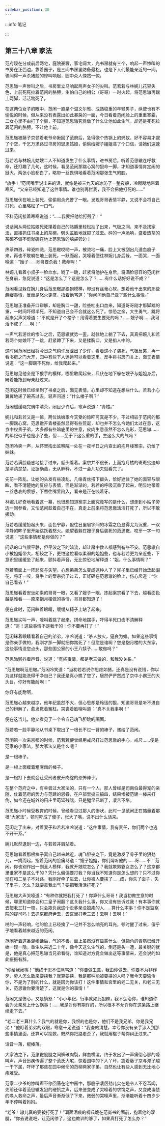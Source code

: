 ```yaml
---
sidebar_position: 38
---
```


:::info 笔记



:::

## 第三十八章 **家法**

范府现在分成前后两宅，庭院豪奢，家宅阔大，光书房就有三个，响起一声惨叫的书房在正西边，靠着园子，是三间书房里防备最松，也是下人们最能亲近的一间。骤闻得一声杀猪般的惨叫响起，园中众人悚然一惊。

范思辙一声惨叫之后，书房里立马响起两声女子的尖叫。范若若与林婉儿花容失色，上前死死拉着范闲的胳膊，生怕自己的相公（哥哥）一时火起，将范思辙再踹上两脚，活活踹死了。

在这两位女子的眼中，范闲一直是个温文尔雅、成熟稳重的年轻男子，纵使也有不愉悦的时候，但从来没有表露出如此暴戾的一面，今日看着范闲脸上的重重寒霜，二女心里不由打了个颤，不知道范思辙究竟做了什么让他如此生气，却还是死死拉着范闲的胳膊，不让他上前。

范思辙被藤子京领着老爷命揪回了范府后，急得像个热锅上的蚂蚁，好不容易才觑了个空，千乞万求路过书房的思思姑娘，偷偷给嫂子姐姐递了个口信，请她们速速过来。

范若若与林婉儿姑嫂二人不知道发生了什么事情，进书房后，听着范思辙连呼救命，还打趣了几句，这时候，看见范闲那踹心窝的狠命一脚，才知道事情肯定闹的挺大，两张小脸都白了，略带一丝畏惧地看着范闲那张生气的脸。

“放手！”范闲嘴里说出来的话，就像是被三九天的冰沁了一整夜般，冷飕飕地带着寒风，“父亲已经知道了这件事情。谁也别再拦我，我不会把他打死的……”

范思辙伏在地上装死，偷偷用余光瞥了一眼，发现哥哥表情平静，又说不会将自己打死，心里略松了一口气。

不料范闲接着寒寒说道：“……我要把他给打残了！”

说话间从两位姑娘死死攥着自己的胳膊里轻松抽了出来，气极之间，来不及找家法，直接抓住书桌上的茶碗，劈头盖脸地就掷了过去。砰的一声脆响，盛着热茶的茶碗不偏不倚就砸在地上范思辙的脑袋旁边！

热茶四溅，碎瓷四溅，范思辙哎哟一声，被烫地一痛，脸上又被刮出几道血痕子来，再也不敢躺在地上装死，一跃而起，哭嚎着便往林婉儿身后躲，一面哭，一面嚎道：“嫂子……哥哥要杀我！救命啊！”

林婉儿看着小叔子一脸血水，唬了一跳，赶紧将他护在身后，将满脸怒容的范闲拦在身前，急促说道：“这是怎么了？这是怎么了？……有什么话好好说不成？”

范闲看见躲在婉儿身后范思辙那狼狈模样，却没有丝毫心软，想着他干出来的那些龌龊事情，反而是怒火更盛，指着他骂道：“你问问他自己做了些什么事情。”

范思辙正准备开口辩解，却是胸口一甜，险些吐出口血来，知道哥哥刚才那脚踹的重，一时间吓得半死，不知道自己会不会就这么死了。惊恐之余，大生勇气，跳将起来尖声哭嚎道：“不就是开了个楼子！用得着要生要死的吗？……嫂子啊……我可活不成了……啊！”

一声气若游丝的惨叫之后，范思辙就势一歪，就往地上躺了下去，真真把婉儿和若若两个姑娘吓了一跳，赶紧蹲了下来，又是揉胸口，又是掐人中的。

这时候范闲已经将今日之气稍许反泄出了少许，看着这小子装死，气极反笑，再一看书房之门大开，园中有些下人远远可以看着这里，反手将书房门关上，面无表情说道：“这一脚踹不死你，给我爬起来。”

范思辙见他全是下狠手的模样，哪里敢爬起来，只伏在地下躲在嫂子与姐姐身后，盼着能拖到母亲赶过来。

范闲这时候已经坐到了书桌之后，面无表情，心里却不知道在想些什么。若若小心翼翼地递了碗茶过去，轻声问道：“什么楼子啊？”

范闲缓缓啜完碗中清茶，闭目少许后，寒声说道：“青楼。”

婉儿和若若又是一惊，两位姑娘家今天受的惊吓可真是不少。不过相较于范闲的那一脚踹心窝，范思辙开青楼虽然显得有些荒诞，却也并不怎么令她们太过在意，这京中权贵子弟，大多都有些暗底里的生意，皮肉生意虽然不怎么光彩，范思辙……的年纪似乎也是小了些，但……至于下这么重的手，生这么大的气吗？

范闲冷笑一声，从怀里掏出监察院一处在一夜半日之内查出的抱月楼案宗，扔给了妹妹。

范若若满脸疑惑地接了过来，低头看着。案宗并不很长，上面抱月楼的斑斑劣迹却是清清楚楚，证据确凿，无从解释，不过一会儿功夫就看完了。

先前一阵乱，让她的头发有些凌乱，几络青丝搭下额头，恰好遮住了她的面容与眼眸，看不清楚她的反应与表情，但是渐渐的，若若的呼吸沉重了起来，明显地带着一丝悲哀的愤怒，下唇往嘴里陷入，看来是正在咬着牙。

林婉儿好奇地看着这一幕，也很想知道案宗上面究竟写的是什么，想走到小姑子旁边一同参看，又怕范闲趁着自己不在，真走上前来将范思辙活活打死了，所以不敢挪动。

范若若缓缓抬起头来，面色宁静，但往日里眉宇间的冰霜之色显得尤为沉重，一双平静的眸子里开始跳跃着怒火。她望着躲在嫂子身后装死的范思辙，咬牙一字一句说道：“这些事情都是你做的？”

问话的口气很平静，但平波之下的暗流，却让房中数人都感到有些不安。范思辙自小被姐姐带大，相较之下，更怕这位看似柔弱的姐姐些，也与若若更为亲近些，下意识里缓缓坐了起来，颤抖着声音，无比惊恐地解释道：“姐，什么事情啊？”

范若若面上一阵悲哀与失望，心想弟弟怎么变成这种人了？眸子里已经开始泛起泪花，将牙一咬，将手上的案宗扔了过去，正好砸在范思辙的脸上，伤心斥道：“你自己看去！”

范思辙看着安坐如素的哥哥一眼，又看了嫂子一眼，拣起案宗看了下去，越看面色越是难看——原来抱月楼做的事情，哥哥都知道了！

便在此时，范闲眯着眼睛，缓缓从椅子上站了起来。

范思辙尖叫一声，嚎叫着跳了起来，拼命地摆手，吓得半死口齿不清解释道：“哥！这些事情不是我干的！你不要再打了！”

范闲眯着眼睛看着自己的弟弟，冷冷说道：“杀人放火，逼良为娼。如果这些事情是你亲手做的，我刚才那一脚就把你踹死了！但您是谁啊？您是抱月楼的大东家，这些事情没您点头，那些国公家的小王八犊子……敢做吗？”

范思辙颤抖着声音，说道：“有些事情，都是老三做的，和我没关系。”

“范思辙啊范思辙。”范闲冷笑道：“当初若若说你思虑如猪，还真是没有说错，你以为这样就能洗得干净自己？我还是真小瞧了您了，居然俨俨然成了京中小霸王的大头目，你好有能耐啊！”

你好有能耐啊。

范思辙心越来越凉，他年纪虽然不大，但心思却是玲珑的狠，知道哥哥是听不进自己的辩解了，愈发觉着冤枉，哭丧着脸嚎叫道：“真不关我事啊！”

便在这当儿，他又看见了一个令自己魂飞胆跳的画面。

范若若一脸平静地从书桌下取出了一根长不过一臂的棒子，递给了范闲。

范闲第一次来京都的时候，范若若便曾经用戒尺打过范思辙的手心，戒尺……便是范家的小家法，那大家法又是什么呢？

是一根棒子。

是一根上面缠着粗麻棘的棒子。

是一根打下去就会让受刑者皮开肉绽的恐怖棒子。

在整个范府之中，有幸尝过大家法的，只有一个人，那人曾经是司南伯最得宠的亲随，仗着范府的势力与范建的恩眷，在户部里搞三搞四，结果惨被范建一棒来打倒，如今还在城外的田庄里苟延残喘，只是腿早已断了，凄苦不堪。

范思辙小时候受教育的时候，曾经看见过那人的惨状，此时一见范闲正在掂量着那根“大家法”，顿时吓成了傻子，张大了嘴，说不出什么话来。

范闲走了出来，对着妻子和若若冷冷说道：“这件事情，我有责任，你们两个也逃不开干系。”

婉儿默然退到一边，与若若并肩站着。

范思辙看着那根棒子离自己越来越近，魂飞胆丧之下，竟是激发了骨子里的狠劲儿，一跳而起，指着范闲的脸痛骂道：“嫂子姐姐，你们甭听他的……哥……不！范闲，你也别作出一副圣人模样，我就开妓院怎么了？我就欺男霸女怎么了？这京都里谁家不是这么干的？凭什么偏偏要打我？你当我不知道你是怎么想的？只不过你现在和二皇子不对路，我刚好牵了进去，让你被人要挟了……成，你失了面子，失了里子，怎么？就要拿我出气？要把我活活打死？”

范思辙大声哭嚎道：“有种你就把我打死了！你算什么哥哥！我当初做生意的时候，哪里知道你会和二皇子闹翻？这关我什么事，你又没有告诉过我！有本事你就去把老三打一顿，只会欺负我这个没爹亲没娘疼的人……算什么本事！你不是监察院的提司吗！去抓京都府尹去，去宫里打老三去！去啊！去啊！”

啪的一声轻响，他的脸上已经挨了一记并不怎么响亮的耳光，顿时醒了过来，傻乎乎地看着越来越近的范闲。

范闲听着这番混帐话后，气的不善，面上虽然没有显露什么，但额角的青筋已经开始一现一隐。重生以来近二十年，像今天这么生气的，倒还是头一遭，最关键的就是，他是真心把范思辙当兄弟看待，谁知道对方竟会做出这等事情来，还会说的如此振振有辞。

“你给我闭嘴！”他终于忍不住痛骂道：“你要做生意，我由你做去，你要不为非作歹，旁人怎么敢来要挟我？就算要挟，我是那种能被要挟的人吗？我今天要惩治你，不是为了别的什么，就是因为你该打！这件事情和宫里的老二无关，和老三无关，范思辙你要清楚了，这就是你的事情！”

范闲又是伤心，又是愤怒：“小小年纪，行事就如此狠辣，我不惩治你，谁知道你会为父亲惹上什么祸事！……我是对你有期许的，所以根本不允许你在这条路上继续走下去。”

“老二老三算什么？我气的就是你，我恨的也是你，他们不是我兄弟，你是我兄弟！”他盯着弟弟的双眼，寒意十足说道：“我查的清楚，幸亏你没有亲手涉入到那些事情里面，还算可以挽救，既然你把路走歪了，我就用棍子帮你纠正过来。”

话音一落，棍棒落。

大家法之下，范思辙股腿之间裤破肉裂，鲜血横溢，终于发出了一声痛彻心扉的嚎叫声。声音迅疾传遍了整个范氏大宅，惊着园中的下人丫环，震着藤子京与邓子越一干下属，吓坏了那些在园中候命的范柳两家子弟，自然也让有些人感到无比地心疼难受。

范家二少爷的惨叫声不停回荡在宅中园中，那股子凄厉劲儿实在是令人不忍耳闻，先前还伴着范思辙发狠的硬抗之声，后来便变成了哭嚎着的求饶之声，又变成凄楚的唤人救命之声，最后声音渐渐低了下来，微弱的哭嚎声里，渐渐能听着十四岁少年不停叫着妈妈。

“老爷！辙儿真的要被打死了！”满面泪痕的柳氏跪在范尚书的面前，抱着他的双腿，“你去说说吧，让范闲停了，这也教训的够了，如果真打死了怎么办？”

